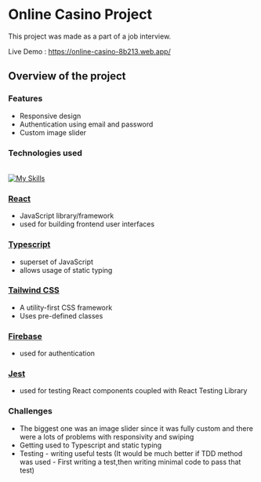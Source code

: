 # Online Casino Project

This project was made as a part of a job interview.

Live Demo : https://online-casino-8b213.web.app/

## Overview of the project

### Features

- Responsive design
- Authentication using email and password
- Custom image slider

### Technologies used

\
[![My Skills](https://skills.thijs.gg/icons?i=html,css,js,react,typescript,tailwind,firebase,jest)](https://skills.thijs.gg)

### [React](https://react.dev/)

- JavaScript library/framework
- used for building frontend user interfaces

### [Typescript](https://www.typescriptlang.org/)

- superset of JavaScript
- allows usage of static typing

### [Tailwind CSS](https://tailwindcss.com/)

- A utility-first CSS framework
- Uses pre-defined classes

### [Firebase](https://firebase.google.com/)

- used for authentication

### [Jest](https://jestjs.io/)

- used for testing React components coupled with React Testing Library

### Challenges

- The biggest one was an image slider since it was fully custom and there were a lots of problems with responsivity and swiping
- Getting used to Typescript and static typing
- Testing - writing useful tests (It would be much better if TDD method was used - First writing a test,then writing minimal code to pass that test)
